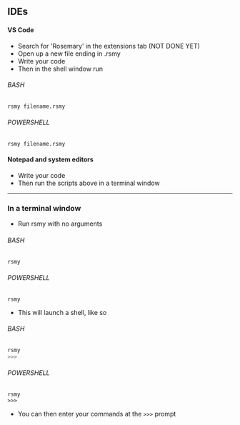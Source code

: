 ## IDEs
#### VS Code
- Search for 'Rosemary' in the extensions tab (NOT DONE YET)
- Open up a new file ending in .rsmy
- Write your code
- Then in the shell window run
###### BASH
```bash
rsmy filename.rsmy
```
###### POWERSHELL
```
rsmy filename.rsmy
```
#### Notepad and system editors
- Write your code
- Then run the scripts above in a terminal window
***
### In a terminal window
- Run rsmy with no arguments
###### BASH
```bash
rsmy
```
###### POWERSHELL
```
rsmy
```
- This will launch a shell, like so
###### BASH
```bash
rsmy
>>>
```
###### POWERSHELL
```
rsmy
>>>
```
- You can then enter your commands at the `>>>` prompt
